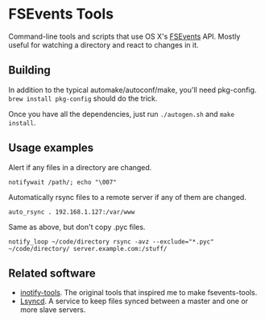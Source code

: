 # FSEvents Tools

Command-line tools and scripts that use OS X's [FSEvents](http://en.wikipedia.org/wiki/FSEvents) API. Mostly useful for watching a directory and react to changes in it.


## Building

In addition to the typical automake/autoconf/make, you'll need pkg-config. `brew install pkg-config` should do the trick.

Once you have all the dependencies, just run `./autogen.sh` and `make install`.


## Usage examples

Alert if any files in a directory are changed.

    notifywait /path/; echo "\007"

Automatically rsync files to a remote server if any of them are changed.

    auto_rsync . 192.168.1.127:/var/www

Same as above, but don't copy .pyc files.

    notify_loop ~/code/directory rsync -avz --exclude="*.pyc" ~/code/directory/ server.example.com:/stuff/


## Related software

* [inotify-tools](https://github.com/rvoicilas/inotify-tools). The original tools that inspired me to make fsevents-tools.
* [Lsyncd](https://github.com/axkibe/lsyncd). A service to keep files synced between a master and one or more slave servers.

